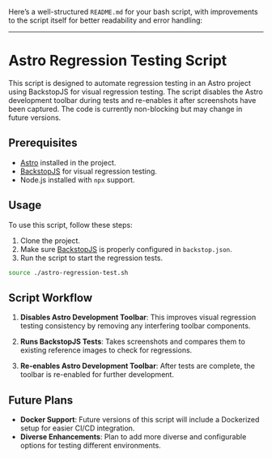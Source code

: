 Here’s a well-structured `README.md` for your bash script, with improvements to the script itself for better readability and error handling:

---

# Astro Regression Testing Script

This script is designed to automate regression testing in an Astro project using BackstopJS for visual regression testing. The script disables the Astro development toolbar during tests and re-enables it after screenshots have been captured. The code is currently non-blocking but may change in future versions.

## Prerequisites

- [Astro](https://astro.build/) installed in the project.
- [BackstopJS](https://github.com/garris/BackstopJS) for visual regression testing.
- Node.js installed with `npx` support.

## Usage

To use this script, follow these steps:

1. Clone the project.
2. Make sure [BackstopJS](https://github.com/garris/BackstopJS?tab=readme-ov-file#contents) is properly configured in `backstop.json`.
3. Run the script to start the regression tests.

```bash
source ./astro-regression-test.sh
```

## Script Workflow

1. **Disables Astro Development Toolbar**: 
   This improves visual regression testing consistency by removing any interfering toolbar components.
   
2. **Runs BackstopJS Tests**:
   Takes screenshots and compares them to existing reference images to check for regressions.
   
3. **Re-enables Astro Development Toolbar**:
   After tests are complete, the toolbar is re-enabled for further development.

## Future Plans

- **Docker Support**: Future versions of this script will include a Dockerized setup for easier CI/CD integration.
- **Diverse Enhancements**: Plan to add more diverse and configurable options for testing different environments.
